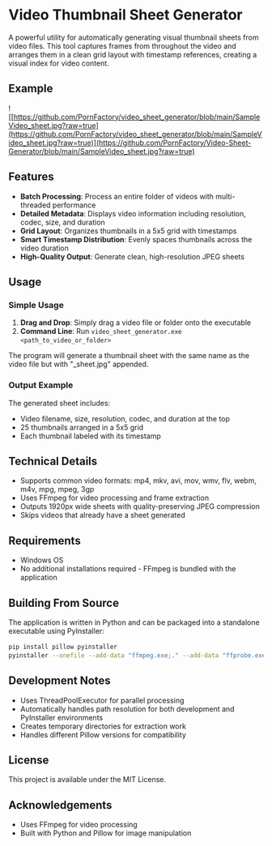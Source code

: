 # Video Thumbnail Sheet Generator

A powerful utility for automatically generating visual thumbnail sheets from video files. This tool captures frames from throughout the video and arranges them in a clean grid layout with timestamp references, creating a visual index for video content.
## Example
![[https://github.com/PornFactory/video_sheet_generator/blob/main/SampleVideo_sheet.jpg?raw=true](https://github.com/PornFactory/video_sheet_generator/blob/main/SampleVideo_sheet.jpg?raw=true)](https://github.com/PornFactory/Video-Sheet-Generator/blob/main/SampleVideo_sheet.jpg?raw=true)
## Features

- **Batch Processing**: Process an entire folder of videos with multi-threaded performance
- **Detailed Metadata**: Displays video information including resolution, codec, size, and duration
- **Grid Layout**: Organizes thumbnails in a 5x5 grid with timestamps
- **Smart Timestamp Distribution**: Evenly spaces thumbnails across the video duration
- **High-Quality Output**: Generate clean, high-resolution JPEG sheets

## Usage

### Simple Usage

1. **Drag and Drop**: Simply drag a video file or folder onto the executable
2. **Command Line**: Run `video_sheet_generator.exe <path_to_video_or_folder>`

The program will generate a thumbnail sheet with the same name as the video file but with "_sheet.jpg" appended.

### Output Example

The generated sheet includes:
- Video filename, size, resolution, codec, and duration at the top
- 25 thumbnails arranged in a 5x5 grid
- Each thumbnail labeled with its timestamp

## Technical Details

- Supports common video formats: mp4, mkv, avi, mov, wmv, flv, webm, m4v, mpg, mpeg, 3gp
- Uses FFmpeg for video processing and frame extraction
- Outputs 1920px wide sheets with quality-preserving JPEG compression
- Skips videos that already have a sheet generated

## Requirements

- Windows OS
- No additional installations required - FFmpeg is bundled with the application

## Building From Source

The application is written in Python and can be packaged into a standalone executable using PyInstaller:

```bash
pip install pillow pyinstaller
pyinstaller --onefile --add-data "ffmpeg.exe;." --add-data "ffprobe.exe;." --add-data "arial.ttf;." video_sheet_generator.py
```

## Development Notes

- Uses ThreadPoolExecutor for parallel processing
- Automatically handles path resolution for both development and PyInstaller environments
- Creates temporary directories for extraction work
- Handles different Pillow versions for compatibility

## License

This project is available under the MIT License.

## Acknowledgements

- Uses FFmpeg for video processing
- Built with Python and Pillow for image manipulation
